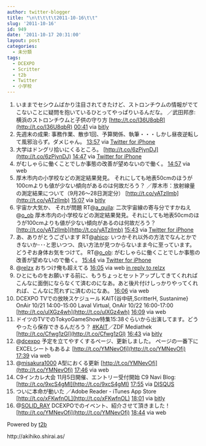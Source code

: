 ```yaml
---
author: twitter-blogger
title: "\n\t\t\t\t2011-10-16\t\t"
slug: '2011-10-16'
id: 949
date: '2011-10-17 20:31:00'
layout: post
categories:
  - 未分類
tags:
  - DCEXPO
  - Scritter
  - t2b
  - Twitter
  - 小学校
---
```


<div xmlns:georss="http://www.georss.org/georss">

1.  <span><span>いままでセシウムばかり注目されてきたけど、ストロンチウムの情報がでてこないことに疑問を抱いているひとってやっぱりいるんだな。 ／武田邦彦:横浜のストロンチウムと子供の守り方 [http://t.co/I36U8qbR](http://t.co/I36U8qbR)</span> <span>[<span>00:41</span>](http://twitter.com/o_ob/status/125536739325513728) <span>via [bitly](http://bit.ly)</span></span></span>
2.  <span><span>先週末の成果: 事務作業、散歩1回、予算関係、執筆・・・しかし昼夜逆転して風邪治らず。ダメじゃん。</span> <span>[<span>13:57</span>](http://twitter.com/o_ob/status/125737085809344513) <span>via [Twitter for iPhone](http://twitter.com/#!/download/iphone)</span></span></span>
3.  <span><span>大学はドングリ拾いにくるところ。 [http://t.co/6zPjynDJ](http://t.co/6zPjynDJ)</span> <span>[<span>14:47</span>](http://twitter.com/o_ob/status/125749832009785344) <span>via [Twitter for iPhone](http://twitter.com/#!/download/iphone)</span></span></span>
4.  <span><span>がむしゃらに働くことでしか事態の改善が望めないので働く。</span> <span>[<span>14:57</span>](http://twitter.com/o_ob/status/125752338739765248) <span>via web</span></span></span>
5.  <span><span>厚木市内の小学校などの測定結果発見。 それにしても地表50cmのほうが100cmよりも値が少ない傾向があるのは何故だろう？ ／厚木市：放射線量の測定結果について（9月26～28日測定分） [http://t.co/yATzllmb](http://t.co/yATzllmb)</span> <span>[<span>15:07</span>](http://twitter.com/o_ob/status/125754660635164672) <span>via [bitly](http://bit.ly)</span></span></span>
6.  <span><span>宇宙か大気か、 それが問題 RT@[a_quila](http://twitter.com/a_quila "a_quila"): 二次宇宙線の寄与分ですかねえ@[o_ob](http://twitter.com/o_ob "o_ob") 厚木市内の小学校などの測定結果発見。それにしても地表50cmのほうが100cmよりも値が少ない傾向があるのは何故だろう？ [http://t.co/yATzllmb](http://t.co/yATzllmb)</span> <span>[<span>15:43</span>](http://twitter.com/o_ob/status/125763807619448832) <span>via [Twitter for iPhone](http://twitter.com/#!/download/iphone)</span></span></span>
7.  <span><span>あ、ありがとうございます RT@[ahico](http://twitter.com/ahico "ahico"): いつかそれ以外の方法でなんとかできないか･･･と思いつつ、良い方法が見つからないまま今に至っています。どうぞお身体お気をつけて。 RT@[o_ob](http://twitter.com/o_ob "o_ob"): がむしゃらに働くことでしか事態の改善が望めないので働く。</span> <span>[<span>15:44</span>](http://twitter.com/o_ob/status/125763999777296384) <span>via [Twitter for iPhone](http://twitter.com/#!/download/iphone)</span></span></span>
8.  <span><span>@[relzx](http://twitter.com/relzx "relzx") おちつけ俺も超えてる</span> <span>[<span>16:05</span>](http://twitter.com/o_ob/status/125769427508662272) <span>via web</span> [in reply to relzx](http://twitter.com/relzx/status/125767744460296192)</span></span>
9.  <span><span>ひとにものをお願いする前に、もうちょっとセットアップしてきてくれればこんなに面倒にならなくて済むのになあ。あと後片付けしっかりやってくれれば、こんなに荒れずに済むのになあ。</span> <span>[<span>16:06</span>](http://twitter.com/o_ob/status/125769681150808064) <span>via web</span></span></span>
10.  <span><span>DCEXPO TVでの放映スケジュール KAIT{谷中研,ScritterH, Sustanime} OnAir 10/21 14:00-15:00 Laval Virtual, OnAir 10/22 16:00-17:00 [http://t.co/ulXGz4wh](http://t.co/ulXGz4wh)</span> <span>[<span>16:09</span>](http://twitter.com/o_ob/status/125770325119074305) <span>via web</span></span></span>
11.  <span><span>ドイツのTVでのTokyoGameShow特集15:38ぐらいから出演してます。どうやったら保存できるんだろう？ [#KAIT](http://twitter.com/search?q=%23KAIT "#KAIT")／ZDF Mediathek [http://t.co/Cfwg1zGl](http://t.co/Cfwg1zGl)</span> <span>[<span>16:43</span>](http://twitter.com/o_ob/status/125778912784551937) <span>via [bitly](http://bit.ly)</span></span></span>
12.  <span><span>@[dcexpo](http://twitter.com/dcexpo "dcexpo") 予定を立てやすくするページ、更新しました。 ページの一番下にEXCELシートもあるよ [http://t.co/YMNevOfi](http://t.co/YMNevOfi)</span> <span>[<span>17:39</span>](http://twitter.com/o_ob/status/125793077746081792) <span>via web</span></span></span>
13.  <span><span>@[misakura1000](http://twitter.com/misakura1000 "misakura1000") A型におくる更新 [http://t.co/YMNevOfi](http://t.co/YMNevOfi)</span> <span>[<span>17:46</span>](http://twitter.com/o_ob/status/125794807095361536) <span>via web</span></span></span>
14.  <span><span>C9インカレ大会 11月5日開催、エントリー受付開始 C9 Navi Blog: [http://t.co/9xcS4gMI](http://t.co/9xcS4gMI)</span> <span>[<span>17:55</span>](http://twitter.com/o_ob/status/125797156572508160) <span>via [DISQUS](http://disqus.com/)</span></span></span>
15.  <span><span>ついに本命が動いた ／Adobe Reader - iTunes App Store [http://t.co/xFKwfnOL](http://t.co/xFKwfnOL)</span> <span>[<span>18:01</span>](http://twitter.com/o_ob/status/125798453388390400) <span>via [bitly](http://bit.ly)</span></span></span>
16.  <span><span>@[SOLID_RAY](http://twitter.com/SOLID_RAY "SOLID_RAY") DCEXPOでのイベント、紹介させて頂きました！ [http://t.co/YMNevOfi](http://t.co/YMNevOfi)</span> <span>[<span>18:44</span>](http://twitter.com/o_ob/status/125809359967092736) <span>via web</span></span></span>

</div>

Powered by [t2b](http://t2b.utilz.jp/)

<div>http://akihiko.shirai.as/</div>